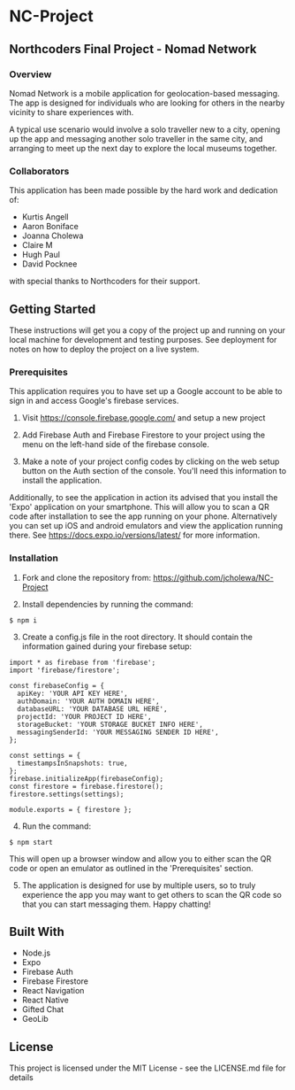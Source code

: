# NC-Project

## Northcoders Final Project - Nomad Network

### Overview

Nomad Network is a mobile application for geolocation-based messaging. The app is designed for individuals who are looking for others in the nearby vicinity to share experiences with.

A typical use scenario would involve a solo traveller new to a city, opening up the app and messaging another solo traveller in the same city, and arranging to meet up the next day to explore the local museums together.

### Collaborators

This application has been made possible by the hard work and dedication of:

- Kurtis Angell
- Aaron Boniface
- Joanna Cholewa
- Claire M
- Hugh Paul
- David Pocknee

with special thanks to Northcoders for their support.

## Getting Started

These instructions will get you a copy of the project up and running on your local machine for development and testing purposes. See deployment for notes on how to deploy the project on a live system.

### Prerequisites

This application requires you to have set up a Google account to be able to sign in and access Google's firebase services.

1. Visit https://console.firebase.google.com/ and setup a new project

2. Add Firebase Auth and Firebase Firestore to your project using the menu on the left-hand side of the firebase console.

3. Make a note of your project config codes by clicking on the web setup button on the Auth section of the console. You'll need this information to install the application.

Additionally, to see the application in action its advised that you install the 'Expo' application on your smartphone. This will allow you to scan a QR code after installation to see the app running on your phone. Alternatively you can set up iOS and android emulators and view the application running there. See https://docs.expo.io/versions/latest/ for more information.

### Installation

1. Fork and clone the repository from:
   https://github.com/jcholewa/NC-Project

2. Install dependencies by running the command:

```
$ npm i
```

3. Create a config.js file in the root directory. It should contain the information gained during your firebase setup:

```
import * as firebase from 'firebase';
import 'firebase/firestore';

const firebaseConfig = {
  apiKey: 'YOUR API KEY HERE',
  authDomain: 'YOUR AUTH DOMAIN HERE',
  databaseURL: 'YOUR DATABASE URL HERE',
  projectId: 'YOUR PROJECT ID HERE',
  storageBucket: 'YOUR STORAGE BUCKET INFO HERE',
  messagingSenderId: 'YOUR MESSAGING SENDER ID HERE',
};

const settings = {
  timestampsInSnapshots: true,
};
firebase.initializeApp(firebaseConfig);
const firestore = firebase.firestore();
firestore.settings(settings);

module.exports = { firestore };
```

4. Run the command:

```
$ npm start
```

This will open up a browser window and allow you to either scan the QR code or open an emulator as outlined in the 'Prerequisites' section.

5. The application is designed for use by multiple users, so to truly experience the app you may want to get others to scan the QR code so that you can start messaging them. Happy chatting!

## Built With

- Node.js
- Expo
- Firebase Auth
- Firebase Firestore
- React Navigation
- React Native
- Gifted Chat
- GeoLib

## License

This project is licensed under the MIT License - see the LICENSE.md file for details
